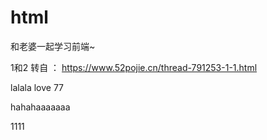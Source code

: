 # html
和老婆一起学习前端~



1和2 转自 ： https://www.52pojie.cn/thread-791253-1-1.html

lalala love 77


hahahaaaaaaa

1111